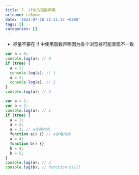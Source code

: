 ```yaml
---
title: 7. if中的函数声明
urlname: rz8yew
date: '2021-07-18 22:11:17 +0800'
tags: []
categories: []
---
```


- 尽量不要在 if 中使用函数声明因为各个浏览器可能表现不一致

```javascript
var a = 0;
console.log(a); // 0
if (true) {
  a = 1;
  console.log(a); // 1
  a = 2;
  console.log(a); // 2
}
console.log(a); // 2
```

```javascript
var a = 1;
var b = 2;
console.log(a); // 1
if (true) {
  a = 1;
  a = 2;
  a = 3; // a存栈内存
  function a() {} // a存堆内存
  a = 4;
  function b() {}
  b = 4;
  b = 5;
}
console.log(a); // 3
console.log(b); // function b(){}
```
